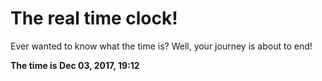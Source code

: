 # The real time clock!

Ever wanted to know what the time is? Well, your journey is about to end!

**The time is Dec 03, 2017, 19:12**